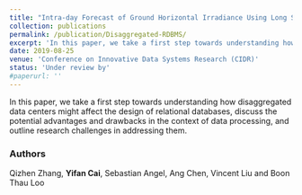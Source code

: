```yaml
---
title: "Intra-day Forecast of Ground Horizontal Irradiance Using Long Short-Term Memory Network (LSTM)"
collection: publications
permalink: /publication/Disaggregated-RDBMS/
excerpt: 'In this paper, we take a first step towards understanding how disaggregated data centers might affect the design of relational databases, discuss the potential advantages and drawbacks in the context of data processing, and outline research challenges in addressing them.'
date: 2019-08-25
venue: 'Conference on Innovative Data Systems Research (CIDR)'
status: 'Under review by'
#paperurl: ''
---
```



In this paper, we take a first step towards understanding how disaggregated data centers might affect the design of relational databases, discuss the potential advantages and drawbacks in the context of data processing, and outline research challenges in addressing them.



### Authors 

Qizhen Zhang, **Yifan Cai**, Sebastian Angel, Ang Chen, Vincent Liu and Boon Thau Loo


